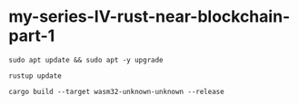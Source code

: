 # my-series-IV-rust-near-blockchain-part-1  
  
```
sudo apt update && sudo apt -y upgrade
```
  
```
rustup update
```
  
```
cargo build --target wasm32-unknown-unknown --release
```
  
